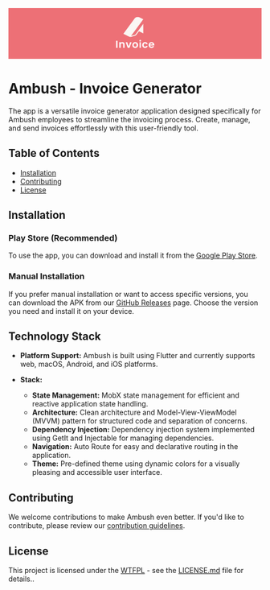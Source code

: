 ![Ambush - Invoice Generator](images/banner.jpeg)

# Ambush - Invoice Generator

The app is a versatile invoice generator application designed specifically for Ambush employees to streamline the invoicing process. Create, manage, and send invoices effortlessly with this user-friendly tool.

## Table of Contents

- [Installation](#installation)
- [Contributing](#contributing)
- [License](#license)

## Installation

### Play Store (Recommended)

To use the app, you can download and install it from the [Google Play Store](https://play.google.com/store/apps/details?id=com.theolm.ambush_app).

### Manual Installation

If you prefer manual installation or want to access specific versions, you can download the APK from our [GitHub Releases](https://github.com/theolm/ambush-app/releases) page. Choose the version you need and install it on your device.

## Technology Stack

- **Platform Support:** Ambush is built using Flutter and currently supports web, macOS, Android, and iOS platforms.

- **Stack:**
  - **State Management:** MobX state management for efficient and reactive application state handling.
  - **Architecture:** Clean architecture and Model-View-ViewModel (MVVM) pattern for structured code and separation of concerns.
  - **Dependency Injection:** Dependency injection system implemented using GetIt and Injectable for managing dependencies.
  - **Navigation:** Auto Route for easy and declarative routing in the application.
  - **Theme:** Pre-defined theme using dynamic colors for a visually pleasing and accessible user interface.

## Contributing

We welcome contributions to make Ambush even better. If you'd like to contribute, please review our [contribution guidelines](CONTRIBUTING.md).

## License

This project is licensed under the [WTFPL](LICENSE.md) - see the [LICENSE.md](LICENSE.md) file for details..



[//]: # (flutter pub run build_runner build)

[//]: # (flutter pub run build_runner watch)

